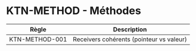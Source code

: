 # KTN-METHOD - Méthodes
| Règle | Description |
|-------|-------------|
| KTN-METHOD-001 | Receivers cohérents (pointeur vs valeur) |
